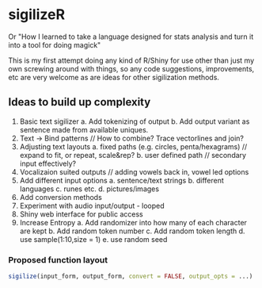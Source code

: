 # sigilizeR
Or "How I learned to take a language designed for stats analysis and turn it into a tool for doing magick"


This is my first attempt doing any kind of R/Shiny for use other than just my own screwing around with things, so any code suggestions, improvements, etc are very welcome as are ideas for other sigilization methods.

## Ideas to build up complexity

1. Basic text sigilizer
    a. Add tokenizing of output
    b. Add output variant as sentence made from available uniques.
2. Text -> Bind patterns  // How to combine?  Trace vectorlines and join?
3. Adjusting text layouts
    a. fixed paths (e.g. circles, penta/hexagrams) // expand to fit, or repeat, scale&rep?
    b. user defined path // secondary input effectively?
4. Vocalizaion suited outputs // adding vowels back in, vowel led options
5. Add different input options
    a. sentence/text strings
    b. different languages
    c. runes etc.
    d. pictures/images
6. Add conversion methods
7. Experiment with audio input/output - looped
8. Shiny web interface for public access
9. Increase Entropy
    a. Add randomizer into how many of each character are kept
    b. Add random token number
    c. Add random token length
    d. use sample(1:10,size = 1)
    e. use random seed

### Proposed function layout

```R
sigilize(input_form, output_form, convert = FALSE, output_opts = ...)
```